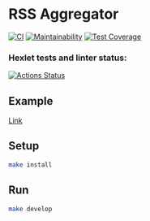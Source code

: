 # RSS Aggregator

[![CI](https://github.com/f4hr/frontend-project-lvl3/actions/workflows/main.yml/badge.svg)](https://github.com/f4hr/frontend-project-lvl3/actions/workflows/main.yml) [![Maintainability](https://api.codeclimate.com/v1/badges/a45ee8f4b5f941ef2297/maintainability)](https://codeclimate.com/github/f4hr/frontend-project-lvl3/maintainability) [![Test Coverage](https://api.codeclimate.com/v1/badges/a45ee8f4b5f941ef2297/test_coverage)](https://codeclimate.com/github/f4hr/frontend-project-lvl3/test_coverage)

### Hexlet tests and linter status:

[![Actions Status](https://github.com/f4hr/frontend-project-lvl3/workflows/hexlet-check/badge.svg)](https://github.com/f4hr/frontend-project-lvl3/actions)

## Example

[Link](https://frontend-project-lvl3-ten-tawny.vercel.app/)

## Setup

```sh
make install
```

## Run

```sh
make develop
```
